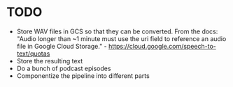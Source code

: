 # TODO
* Store WAV files in GCS so that they can be converted. From the docs: "Audio longer than ~1 minute must use the uri field to reference an audio file in Google Cloud Storage." - https://cloud.google.com/speech-to-text/quotas
* Store the resulting text
* Do a bunch of podcast episodes
* Componentize the pipeline into different parts

